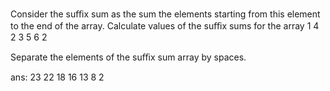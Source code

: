 Consider the suﬃx sum as the sum the elements starting from this element to the end of the array. Calculate values of the suﬃx sums for the array
1 4 2 3 5 6 2

Separate the elements of the suﬃx sum array by spaces.

ans: 23 22 18 16 13 8 2

